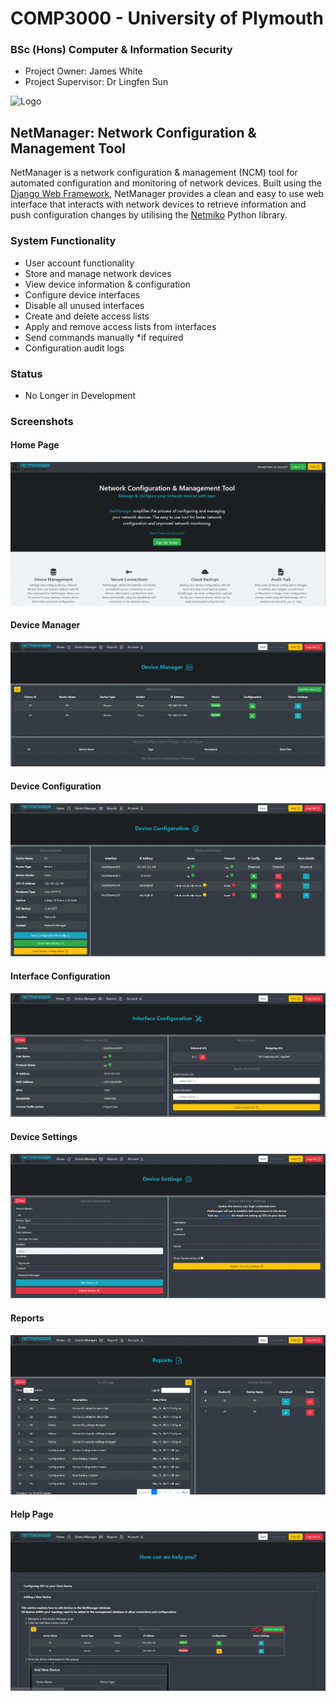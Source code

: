 # COMP3000 - University of Plymouth

### BSc (Hons) Computer & Information Security

* Project Owner: James White 
* Project Supervisor: Dr Lingfen Sun
  
![Logo](https://github.com/jwhite96/COMP3000/blob/main/NetManager/static/images/logo.png)

## NetManager: Network Configuration & Management Tool
NetManager is a network configuration & management (NCM) tool for automated configuration and monitoring of network devices. Built using the [Django Web Framework](https://www.djangoproject.com), NetManager provides a clean and easy to use web interface that interacts with network devices to retrieve information and push configuration changes by utilising the [Netmiko](https://pypi.org/project/netmiko/) Python library.

### System Functionality
* User account functionality
* Store and manage network devices
* View device information & configuration
* Configure device interfaces
* Disable all unused interfaces
* Create and delete access lists
* Apply and remove access lists from interfaces
* Send commands manually *if required
* Configuration audit logs

### Status
* No Longer in Development

### Screenshots
#### Home Page
![Home Page](/Documentation/Screenshots/Home-Page.png)

#### Device Manager
![Device Manager](/Documentation/Screenshots/Device-Manager.png)

#### Device Configuration
![Device Configuration](/Documentation/Screenshots/Device-Config.png)

#### Interface Configuration
![Interface Configuration](/Documentation/Screenshots/Interface-Config.png)

#### Device Settings
![Device Settings](/Documentation/Screenshots/Device-Settings.png)

#### Reports
![Reports](/Documentation/Screenshots/Reports.png)

#### Help Page
![Help Page](/Documentation/Screenshots/Help-Page.png)
